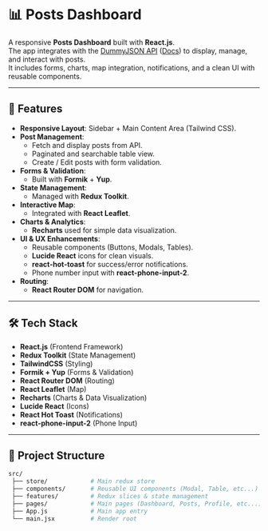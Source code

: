# 📊 Posts Dashboard

A responsive **Posts Dashboard** built with **React.js**.  
The app integrates with the [DummyJSON API](https://dummyjson.com/posts) ([Docs](https://dummyjson.com/docs/posts)) to display, manage, and interact with posts.  
It includes forms, charts, map integration, notifications, and a clean UI with reusable components.


---

## 🚀 Features

- **Responsive Layout**: Sidebar + Main Content Area (Tailwind CSS).
- **Post Management**:
  - Fetch and display posts from API.
  - Paginated and searchable table view.
  - Create / Edit posts with form validation.
- **Forms & Validation**:
  - Built with **Formik** + **Yup**.
- **State Management**:
  - Managed with **Redux Toolkit**.
- **Interactive Map**:
  - Integrated with **React Leaflet**.
- **Charts & Analytics**:
  - **Recharts** used for simple data visualization.
- **UI & UX Enhancements**:
  - Reusable components (Buttons, Modals, Tables).
  - **Lucide React** icons for clean visuals.
  - **react-hot-toast** for success/error notifications.
  - Phone number input with **react-phone-input-2**.
- **Routing**:
  - **React Router DOM** for navigation.

---

## 🛠️ Tech Stack

- **React.js** (Frontend Framework)  
- **Redux Toolkit** (State Management)  
- **TailwindCSS** (Styling)  
- **Formik + Yup** (Forms & Validation)  
- **React Router DOM** (Routing)  
- **React Leaflet** (Map)  
- **Recharts** (Charts & Data Visualization)  
- **Lucide React** (Icons)  
- **React Hot Toast** (Notifications)  
- **react-phone-input-2** (Phone Input)  

---

## 📂 Project Structure

```bash
src/
 ├── store/            # Main redux store
 ├── components/       # Reusable UI components (Modal, Table, etc...)
 ├── features/         # Redux slices & state management
 ├── pages/            # Main pages (Dashboard, Posts, Profile, etc...)
 ├── App.js            # Main app entry
 └── main.jsx          # Render root
